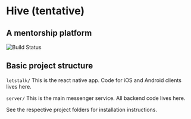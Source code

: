 # Hive (tentative)
## A mentorship platform

![Build Status](https://circleci.com/gh/andrew749/letstalk/tree/:branch.png)

## Basic project structure

`letstalk/`
This is the react native app. Code for iOS and Android clients lives here.

`server/`
This is the main messenger service. All backend code lives here.

See the respective project folders for installation instructions.
